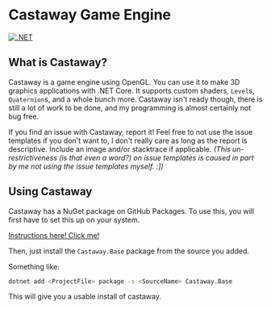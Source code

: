 # Castaway Game Engine

[![.NET](https://github.com/LiamCoalStudio/castaway/actions/workflows/dotnet.yml/badge.svg)](https://github.com/LiamCoalStudio/castaway/actions/workflows/dotnet.yml)

## What is Castaway?

Castaway is a game engine using OpenGL. You can use it to make 3D graphics
applications with .NET Core. It supports custom shaders, `Level`s,
`Quaternion`s, and a whole bunch more. Castaway isn't ready though, there
is still a lot of work to be done, and my programming is almost certainly
not bug free.

If you find an issue with Castaway, report it! Feel free to not use the
issue templates if you don't want to, I don't really care as long as the
report is descriptive. Include an image and/or stacktrace if applicable.
_(This un-restrictiveness (is that even a word?) on issue templates is caused
in part by me not using the issue templates myself. :])_

## Using Castaway

Castaway has a NuGet package on GitHub Packages. To use this, you will first
have to set this up on your system.

[Instructions here! Click me!](https://docs.github.com/en/packages/working-with-a-github-packages-registry/working-with-the-nuget-registry)

Then, just install the `Castaway.Base` package from the source you added.

Something like:
```bash
dotnet add <ProjectFile> package -s <SourceName> Castaway.Base
```

This will give you a usable install of castaway.
